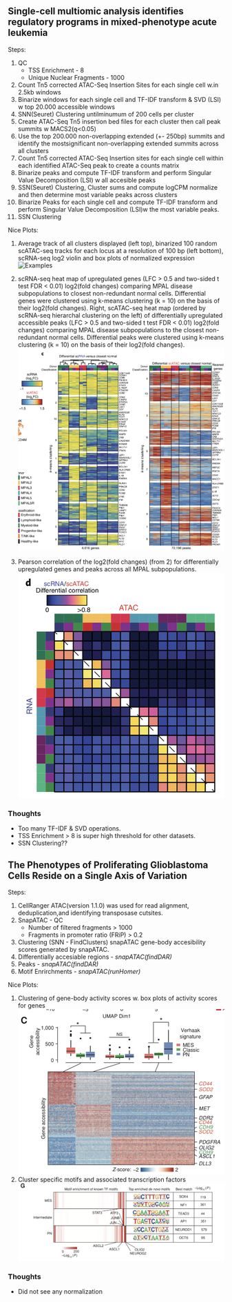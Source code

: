 ## Single-cell multiomic analysis identifies regulatory programs in mixed-phenotype acute leukemia
Steps:  
1. QC   
	* TSS Enrichment - 8  
	* Unique Nuclear Fragments - 1000  
2. Count Tn5 corrected ATAC-Seq Insertion Sites for each single cell w.in 2.5kb windows
3. Binarize  windows for each single cell and TF-IDF transform & SVD (LSI) w top 20.000 accessible windows
4. SNN(Seuret) Clustering untilminumum of 200 cells per cluster
5. Create ATAC-Seq Tn5 insertion bed files  for each cluster then call peak summits w MACS2(q<0.05)
6. Use the  top 200.000 non-overlapping extended (+- 250bp) summits and identify the mostsignificant non-overlapping extended summits across  all clusters
7. Count Tn5 corrected ATAC-Seq Insertion sites for each single cell within each identified ATAC-Seq peak  to create  a counts matrix
8. Binarize peaks and compute TF-IDF transform and perform Singular Value Decomposition (LSI) w all accesible peaks
9. SSN(Seuret) Clustering, Cluster sums and compute logCPM normalize and then determine most variable peaks across clusters
10. Binarize Peaks for each single cell and compute TF-IDF transform and perform Singular Value Decomposition (LSI)w the most variable peaks.
11. SSN Clustering

Nice Plots:
1. Average track of all clusters displayed (left top), binarized 100 random scATAC-seq tracks for each locus at a resolution of 100 bp (left bottom), scRNA-seq log2 violin and box plots of normalized expression
![Examples]("figs/Leukemia_1.png"=100x)

2. scRNA-seq heat map of upregulated genes (LFC > 0.5 and two-sided t test FDR < 0.01) log2(fold changes) comparing MPAL disease subpopulations to closest non-redundant normal cells. Differential genes were clustered using k-means clustering (k = 10) on the basis of their log2(fold changes). Right, scATAC-seq heat map (ordered by scRNA-seq hierarchal clustering on the left) of differentially upregulated accessible peaks (LFC > 0.5 and two-sided t test FDR < 0.01) log2(fold changes) comparing MPAL disease subpopulations
to the closest non-redundant normal cells. Differential peaks were clustered using k-means clustering (k = 10) on the basis of their log2(fold changes).
![Examples](figs/Leukemia_2.png)

3. Pearson correlation of the log2(fold changes) (from 2) for differentially upregulated genes and peaks across all MPAL subpopulations.
![Examples](figs/Leukemia_3.png)

### Thoughts
* Too many TF-IDF & SVD operations.
* TSS Enrichment > 8 is super high threshold for other datasets.
* SSN Clustering??


## The Phenotypes of Proliferating Glioblastoma Cells Reside on a Single Axis of Variation
Steps:  
1. CellRanger ATAC(version 1.1.0) was used for read  alignment, deduplication,and identifying transposase cutsites.
2. SnapATAC - QC  
	* Number of filtered fragments > 1000
	* Fragments in promoter ratio (FRiP) > 0.2
3. Clustering (SNN - FindClusters) snapATAC gene-body accesibility scores generated by snapATAC.  
4. Differentially accesiable regions - *snapATAC(findDAR)*
5. Peaks - *snapATAC(findDAR)*
6. Motif Enrirchments - *snapATAC(runHomer)*


Nice Plots:
1. Clustering of gene-body activity scores w. box plots of activity scores for genes
![Examples](figs/Glioblastoma_1.png)
2. Cluster specific motifs and associated transcription factors
![Examples](figs/Glioblastoma_2.png)

### Thoughts
* Did not see any normalization 












